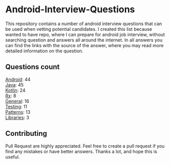 # Android-Interview-Questions

This repository contains a number of android interview questions that can be used when vetting potential candidates. I created this list because wanted to have repo, where I can prepare for android job interview, without searching question and answers all around the internet. In all answers you can find the links with the source of the answer, where you may read more detailed information on the question.

## Questions count

[Android](https://github.com/Kirchhoff-/Android-Interview-Questions/tree/master/Android): 44  
[Java](https://github.com/Kirchhoff-/Android-Interview-Questions/tree/master/Java): 45  
[Kotlin](https://github.com/Kirchhoff-/Android-Interview-Questions/tree/master/Kotlin): 24  
[Rx](https://github.com/Kirchhoff-/Android-Interview-Questions/tree/master/Rx): 8  
[General](https://github.com/Kirchhoff-/Android-Interview-Questions/tree/master/General): 16  
[Testing](https://github.com/Kirchhoff-/Android-Interview-Questions/tree/master/Testing): 11  
[Patterns](https://github.com/Kirchhoff-/Android-Interview-Questions/tree/master/Patterns): 13  
[Libraries](https://github.com/Kirchhoff-/Android-Interview-Questions/tree/master/Libraries): 3


## Contributing
Pull Request are highly appreciated. Feel free to create a pull request if you find any mistakes or have better answers. Thanks a lot, and hope this is useful.
